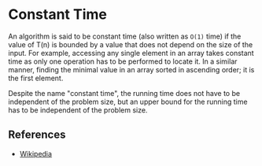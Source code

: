 # Constant Time

An algorithm is said to be constant time (also written as `O(1)` time) if the value of T(n) is bounded by a value that
does not depend on the size of the input. For example, accessing any single element in an array takes constant time as
only one operation has to be performed to locate it. In a similar manner, finding the minimal value in an array sorted
in ascending order; it is the first element.

Despite the name "constant time", the running time does not have to be independent of the problem size, but an upper
bound for the running time has to be independent of the problem size.

## References

* [Wikipedia](https://en.wikipedia.org/wiki/Time_complexity#Constant_time)